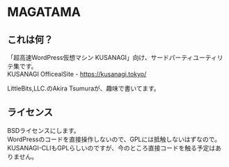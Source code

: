 # MAGATAMA
## これは何？
「超高速WordPress仮想マシン KUSANAGI」向け、サードパーティユーティリテ集です。  
KUSANAGI OfficealSite - https://kusanagi.tokyo/

LittleBits,LLC.のAkira Tsumuraが、趣味で書いてます。

## ライセンス
BSDライセンスにします。  
WordPressのコードを直接操作しないので、GPLには抵触しないはずなので。  
KUSANAGI-CLIもGPLらしいのですが、今のところ直接コードを触る予定はありません。